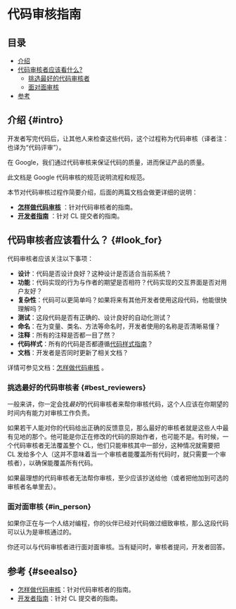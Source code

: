 # 代码审核指南
  
## 目录
*   [介绍](#intro)
*   [代码审核者应该看什么?](#look_for)
    *   [挑选最好的代码审核者](#best_reviewers)
    *   [面对面审核](#in_person)
*   [参考](#seealso)


## 介绍 {#intro}

开发者写完代码后，让其他人来检查这些代码，这个过程称为代码审核（译者注：也译为“代码评审”）。 

在 Google，我们通过代码审核来保证代码的质量，进而保证产品的质量。

此文档是 Google 代码审核的规范说明流程和规范。

本节对代码审核过程作简要介绍，后面的两篇文档会做更详细的说明：
-   **[怎样做代码审核](reviewer/)** ：针对代码审核者的指南。
-   **[开发者指南](developer/)** ：针对 CL 提交者的指南。

## 代码审核者应该看什么？ {#look_for}

代码审核者应该关注以下事项：

-   **设计**：代码是否设计良好？这种设计是否适合当前系统？
-   **功能**：代码实现的行为与作者的期望是否相符？代码实现的交互界面是否对用户友好？
-   **复杂性**：代码可以更简单吗？如果将来有其他开发者使用这段代码，他能很快理解吗？
-   **测试**：这段代码是否有正确的、设计良好的自动化测试？
-   **命名**：在为变量、类名、方法等命名时，开发者使用的名称是否清晰易懂？
-   **注释**：所有的注释是否都一目了然？
-   **代码样式**：所有的代码是否都遵循[代码样式指南](http://google.github.io/styleguide/)？
-   **文档**：开发者是否同时更新了相关文档？

详情可参见文档：[怎样做代码审核](reviewer/) 。

### 挑选最好的代码审核者 {#best_reviewers}

一般来讲，你一定会找*最好*的代码审核者来帮你审核代码，这个人应该在你期望的时间内有能力对审核工作负责。

如果若干人能对你的代码给出正确的反馈意见，那么最好的审核者就是这些人中最有见地的那个。他可能是你正在修改的代码的原始作者，也可能不是。有时候，一个代码审核者无法覆盖整个 CL，他们只能审核其中一部分，这种情况就需要把 CL 发给多个人（这并不意味着当一个审核者能覆盖所有代码时，就只需要一个审核者），以确保能覆盖所有代码。

如果最理想的代码审核者无法帮你审核，至少应该抄送给他（或者把他加到可选的审核者名单里去）。

### 面对面审核 {#in_person}

如果你正在与一个人结对编程，你的伙伴已经对代码做过细致审核，那么这段代码可以认为是审核通过的。

你还可以与代码审核者进行面对面审核。当有疑问时，审核者提问，开发者回答。

## 参考 {#seealso}

-   [怎样做代码审核](reviewer/)：针对代码审核者的指南。
-   [开发者指南](developer/)：针对 CL 提交者的指南。
